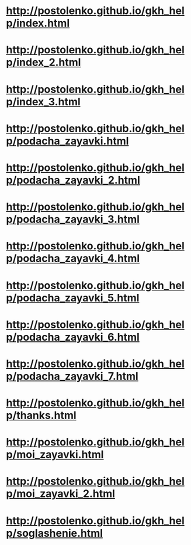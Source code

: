 # http://postolenko.github.io/gkh_help/index.html
# http://postolenko.github.io/gkh_help/index_2.html
# http://postolenko.github.io/gkh_help/index_3.html
# http://postolenko.github.io/gkh_help/podacha_zayavki.html
# http://postolenko.github.io/gkh_help/podacha_zayavki_2.html
# http://postolenko.github.io/gkh_help/podacha_zayavki_3.html
# http://postolenko.github.io/gkh_help/podacha_zayavki_4.html
# http://postolenko.github.io/gkh_help/podacha_zayavki_5.html
# http://postolenko.github.io/gkh_help/podacha_zayavki_6.html
# http://postolenko.github.io/gkh_help/podacha_zayavki_7.html
# http://postolenko.github.io/gkh_help/thanks.html
# http://postolenko.github.io/gkh_help/moi_zayavki.html
# http://postolenko.github.io/gkh_help/moi_zayavki_2.html
# http://postolenko.github.io/gkh_help/soglashenie.html